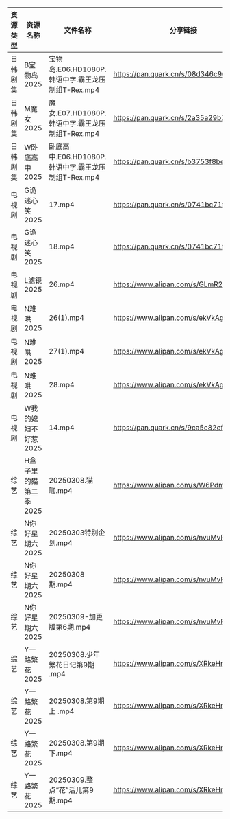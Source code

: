 | 资源类型 | 资源名称          | 文件名称                                  | 分享链接                                 | 更新时间                |
| ---- | ------------- | ------------------------------------- | ------------------------------------ | ------------------- |
| 日韩剧集 | B宝物岛2025      | 宝物岛.E06.HD1080P.韩语中字.霸王龙压制组T-Rex.mp4  | https://pan.quark.cn/s/08d346c96dc0  | 2025-03-09 10:21:11 |
| 日韩剧集 | M魔女2025       | 魔女.E07.HD1080P.韩语中字.霸王龙压制组T-Rex.mp4   | https://pan.quark.cn/s/2a35a29b7352  | 2025-03-09 01:24:22 |
| 日韩剧集 | W卧底高中2025     | 卧底高中.E06.HD1080P.韩语中字.霸王龙压制组T-Rex.mp4 | https://pan.quark.cn/s/b3753f8be110  | 2025-03-09 01:25:59 |
| 电视剧  | G诡迷心笑2025     | 17.mp4                                | https://pan.quark.cn/s/0741bc71fa24  | 2025-03-09 16:22:36 |
| 电视剧  | G诡迷心笑2025     | 18.mp4                                | https://pan.quark.cn/s/0741bc71fa24  | 2025-03-09 16:22:40 |
| 电视剧  | L滤镜2025       | 26.mp4                                | https://www.alipan.com/s/GLmR2PDd3Kv | 2025-03-09 20:06:23 |
| 电视剧  | N难哄2025       | 26(1).mp4                             | https://www.alipan.com/s/ekVkAgxzkyz | 2025-03-09 13:06:32 |
| 电视剧  | N难哄2025       | 27(1).mp4                             | https://www.alipan.com/s/ekVkAgxzkyz | 2025-03-09 18:06:43 |
| 电视剧  | N难哄2025       | 28.mp4                                | https://www.alipan.com/s/ekVkAgxzkyz | 2025-03-09 13:06:32 |
| 电视剧  | W我的媳妇不好惹2025  | 14.mp4                                | https://pan.quark.cn/s/9ca5c82efa68  | 2025-03-09 16:26:31 |
| 综艺   | H盒子里的猫第二季2025 | 20250308.猫咖.mp4                       | https://www.alipan.com/s/W6PdmWUu7Wr | 2025-03-09 16:08:24 |
| 综艺   | N你好星期六2025    | 20250303特别企划.mp4                      | https://www.alipan.com/s/nvuMvPrHLGa | 2025-03-09 16:08:49 |
| 综艺   | N你好星期六2025    | 20250308期.mp4                         | https://www.alipan.com/s/nvuMvPrHLGa | 2025-03-09 00:09:16 |
| 综艺   | N你好星期六2025    | 20250309-加更版第6期.mp4                   | https://www.alipan.com/s/nvuMvPrHLGa | 2025-03-09 16:08:49 |
| 综艺   | Y一路繁花2025     | 20250308.少年繁花日记第9期 .mp4               | https://www.alipan.com/s/XRkeHn2Nxtw | 2025-03-09 16:09:49 |
| 综艺   | Y一路繁花2025     | 20250308.第9期上 .mp4                    | https://www.alipan.com/s/XRkeHn2Nxtw | 2025-03-09 16:09:49 |
| 综艺   | Y一路繁花2025     | 20250308.第9期下.mp4                     | https://www.alipan.com/s/XRkeHn2Nxtw | 2025-03-09 16:09:48 |
| 综艺   | Y一路繁花2025     | 20250309.整点“花”活儿第9期.mp4               | https://www.alipan.com/s/XRkeHn2Nxtw | 2025-03-09 16:09:48 |
